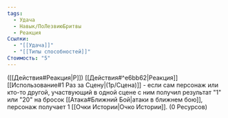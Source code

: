 ```yaml
---
tags:
  - Удача
  - Навык/ПоЛезвиюБритвы
  - Реакция
Ссылки:
  - "[[Удача]]"
  - "[[Типы способностей]]"
Стоимость: "5"
---
```

([[Действия#Реакция|Р]]) [[Действия#^e6bb62|Реакция]] [[Использование#1 Раз за Сцену|(1р/Сцена)]] - если сам персонаж или кто-то другой, участвующий в одной сцене с ним получил результат "1" или "20" на бросок [[Атака#Ближний Бой|атаки в ближнем бою]], персонаж получает 1 [[Очки Истории|Очко Истории]]. 
(0 Ресурсов) 
